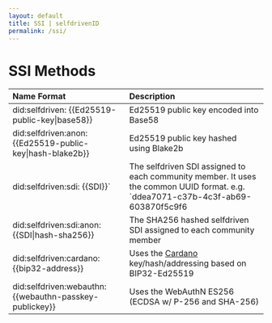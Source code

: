```yaml
---
layout: default
title: SSI | selfdrivenID
permalink: /ssi/
---
```


# SSI Methods

| **Name Format** | **Description** |
|:-----------------|:-----------------|
| did:selfdriven: {{Ed25519-public-key\|base58}} | Ed25519 public key encoded into Base58 |
| did:selfdriven:anon: {{Ed25519-public-key\|hash-blake2b}} | Ed25519 public key hashed using Blake2b |
| did:selfdriven:sdi: {{SDI}}` | The selfdriven SDI assigned to each community member. It uses the common UUID format. e.g. `ddea7071-c37b-4c3f-ab69-603870f5c9f6 |
| did:selfdriven:sdi:anon:{{SDI\|hash-sha256}} | The SHA256 hashed selfdriven SDI assigned to each community member |
| did:selfdriven:cardano:{{bip32-address}} | Uses the [Cardano](https://selfdriven.fyi/on-chain) key/hash/addressing based on BIP32-Ed25519 |
| did:selfdriven:webauthn:{{webauthn-passkey-publickey}} | Uses the WebAuthN ES256 (ECDSA w/ P-256 and SHA-256) |